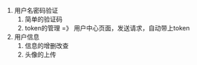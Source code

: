 

1.  用户名密码验证
    1.  简单的验证码
    2.  token的管理 =》 用户中心页面，发送请求，自动带上token
2.  用户信息
    1.  信息的增删改查
    2.  头像的上传